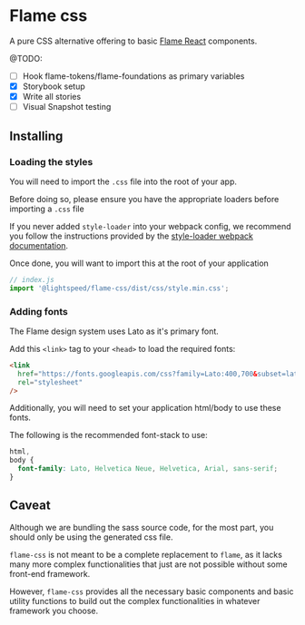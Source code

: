# Flame css

A pure CSS alternative offering to basic [Flame React](https://github.com/lightspeed/flame#readme) components.

@TODO:

- [ ] Hook flame-tokens/flame-foundations as primary variables
- [x] Storybook setup
- [x] Write all stories
- [ ] Visual Snapshot testing

## Installing

### Loading the styles

You will need to import the `.css` file into the root of your app.

Before doing so, please ensure you have the appropriate loaders before importing a `.css` file

If you never added `style-loader` into your webpack config, we recommend you follow the instructions provided by
the [style-loader webpack documentation](https://webpack.js.org/loaders/style-loader/).

Once done, you will want to import this at the root of your application

```js
// index.js
import '@lightspeed/flame-css/dist/css/style.min.css';
```

### Adding fonts

The Flame design system uses Lato as it's primary font.

Add this `<link>` tag to your `<head>` to load the required fonts:

```html
<link
  href="https://fonts.googleapis.com/css?family=Lato:400,700&subset=latin-ext"
  rel="stylesheet"
/>
```

Additionally, you will need to set your application html/body to use these fonts.

The following is the recommended font-stack to use:

```css
html,
body {
  font-family: Lato, Helvetica Neue, Helvetica, Arial, sans-serif;
}
```

## Caveat

Although we are bundling the sass source code, for the most part, you should only be using the generated css file.

`flame-css` is not meant to be a complete replacement to `flame`, as it lacks many more complex functionalities
that just are not possible without some front-end framework.

However, `flame-css` provides all the necessary basic components and basic utility functions to build out the complex functionalities in whatever framework you choose.

